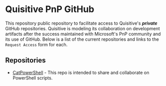 # Quisitive PnP GitHub

This repository public repository to facilitate access to Quisitive's ***private*** GitHub repositories. Quisitive is modeling its collaboration on development artifacts after the success maintained with Microsoft's PnP community and its use of GitHub.  Below is a list of the current repositories and links to the ``Request Access`` form for each.

## Repositories

* [CatPowerShell](https://forms.office.com/r/tDHx6wQU9S) - This repo is intended to share and collaborate on PowerShell scripts.
